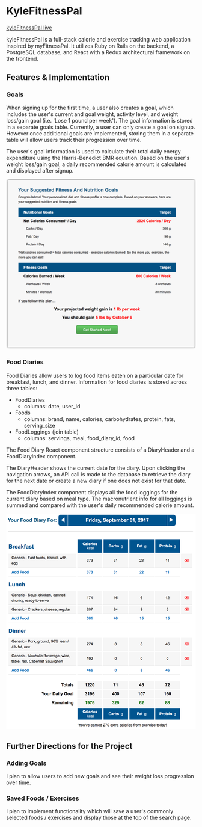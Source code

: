 # KyleFitnessPal

[kyleFitnessPal live][heroku]

[heroku]: https://kylefitnesspal.herokuapp.com/#/

kyleFitnessPal is a full-stack calorie and exercise tracking web application inspired by myFitnessPal. It utilizes Ruby on Rails on the backend, a PostgreSQL database, and React with a Redux architectural framework on the frontend.

## Features & Implementation

### Goals

When signing up for the first time, a user also creates a goal, which includes the user's current and goal weight, activity level, and weight loss/gain goal (i.e. 'Lose 1 pound per week'). The goal information is stored in a separate goals table. Currently, a user can only create a goal on signup. However once additional goals are implemented, storing them in a separate table will allow users track their progression over time.

The user's goal information is used to calculate their total daily energy expenditure using the Harris-Benedict BMR equation. Based on the user's weight loss/gain goal, a daily recommended calorie amount is calculated and displayed after signup.

![Goals](docs/images/goals.png)

### Food Diaries

Food Diaries allow users to log food items eaten on a particular date for breakfast, lunch, and dinner. Information for food diaries is stored across three tables:

* FoodDiaries
  * columns: date, user_id
* Foods
  * columns: brand, name, calories, carbohydrates, protein, fats, serving_size
* FoodLoggings (join table)
  * columns: servings, meal, food_diary_id, food

The Food Diary React component structure consists of a DiaryHeader and a FoodDiaryIndex component.

The DiaryHeader shows the current date for the diary. Upon clicking the navigation arrows, an API call is made to the database to retrieve the diary for the next date or create a new diary if one does not exist for that date.

The FoodDiaryIndex component displays all the food loggings for the current diary based on meal type. The macronutrient info for all loggings is summed and compared with the user's daily recommended calorie amount.

![Diary](docs/images/diary.png)

## Further Directions for the Project

### Adding Goals

I plan to allow users to add new goals and see their weight loss progression over time.

### Saved Foods / Exercises

I plan to implement functionality which will save a user's commonly selected foods / exercises and display those at the top of the search page.
